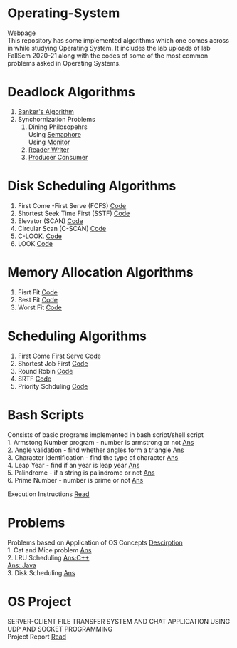 # Operating-System

[Webpage](https://anushkadixit1708.github.io/Operating-System/) <br>
This repository has some implemented algorithms which one comes across in while studying Operating System. It includes the lab uploads of lab FallSem 2020-21 along with the codes of some of the most common problems asked in Operating Systems.

# Deadlock Algorithms
  1) [Banker's Algorithm](https://github.com/anushkadixit1708/Operating-System/blob/main/Deadlock%20Algorithms/Banker's%20Algo.c)
  2) Synchornization Problems 
      1. Dining Philosopehrs<br>
          Using [Semaphore](https://github.com/anushkadixit1708/Operating-System/blob/main/Deadlock%20Algorithms/Dining%20Philosopers%20Algo/Semaphore.c) <br>
          Using [Monitor](https://github.com/anushkadixit1708/Operating-System/blob/main/Deadlock%20Algorithms/Dining%20Philosopers%20Algo/Monitor.c) <br>
      2. [Reader Writer](https://github.com/anushkadixit1708/Operating-System/blob/main/Deadlock%20Algorithms/Reader%20Writer.c)
      3. [Producer Consumer](https://github.com/anushkadixit1708/Operating-System/blob/main/Deadlock%20Algorithms/Producer%20Consumer.c)
# Disk Scheduling Algorithms
  1. First Come -First Serve (FCFS) [Code](https://github.com/anushkadixit1708/Operating-System/blob/main/Disk%20Schduling%20Algorithms/FCFS.c)
  2. Shortest Seek Time First (SSTF) [Code](https://github.com/anushkadixit1708/Operating-System/blob/main/Disk%20Schduling%20Algorithms/Shortest%20Seek%20Time%20Next.c)
  3. Elevator (SCAN) [Code](https://github.com/anushkadixit1708/Operating-System/blob/main/Disk%20Schduling%20Algorithms/SCAN.c)
  4. Circular Scan (C-SCAN) [Code](https://github.com/anushkadixit1708/Operating-System/blob/main/Disk%20Schduling%20Algorithms/C-SCAN%20.c)
  5. C-LOOK. [Code](https://github.com/anushkadixit1708/Operating-System/blob/main/Disk%20Schduling%20Algorithms/C-LOOK.cpp)
  6. LOOK [Code](https://github.com/anushkadixit1708/Operating-System/blob/main/Disk%20Schduling%20Algorithms/LOOK.cpp)
# Memory Allocation Algorithms 
  1. Fisrt Fit [Code](https://github.com/anushkadixit1708/Operating-System/blob/main/Memory%20Allocation%20Algo/First%20fit.c)
  2. Best Fit [Code](https://github.com/anushkadixit1708/Operating-System/blob/main/Memory%20Allocation%20Algo/Best%20fit.c)
  3. Worst Fit [Code](https://github.com/anushkadixit1708/Operating-System/blob/main/Memory%20Allocation%20Algo/Worst%20fit.c)
# Scheduling Algorithms
  1. First Come First Serve [Code](https://github.com/anushkadixit1708/Operating-System/blob/main/Schdeuling%20Algorithms/Fist%20come%20first%20serve.c)
  2. Shortest Job First [Code](https://github.com/anushkadixit1708/Operating-System/blob/main/Schdeuling%20Algorithms/Shortest%20Job%20First.c)
  3. Round Robin [Code](https://github.com/anushkadixit1708/Operating-System/blob/main/Schdeuling%20Algorithms/Round%20Robin.c)
  4. SRTF [Code](https://github.com/anushkadixit1708/Operating-System/blob/main/Schdeuling%20Algorithms/SRTF.cpp)
  5. Priority Schduling [Code](https://github.com/anushkadixit1708/Operating-System/blob/main/Schdeuling%20Algorithms/Priority%20Scheduling.c)
 # Bash Scripts 
  Consists of basic programs implemented in bash script/shell script <br>
    1. Armstong Number program - number is armstrong or not  [Ans](https://github.com/anushkadixit1708/Operating-System/blob/main/Bash%20Scripts/Armstong.sh) <br>
    2. Angle validation - find whether angles form a triangle [Ans](https://github.com/anushkadixit1708/Operating-System/blob/main/Bash%20Scripts/Angle_validation.sh) <br>
    3. Character Identification - find the type of character [Ans](https://github.com/anushkadixit1708/Operating-System/blob/main/Bash%20Scripts/Char_Identification.sh) <br>
    4. Leap Year - find if an year is leap year [Ans](https://github.com/anushkadixit1708/Operating-System/blob/main/Bash%20Scripts/Leap%20year.sh) <br>
    5. Palindrome - if a string is palindrome or not [Ans](https://github.com/anushkadixit1708/Operating-System/blob/main/Bash%20Scripts/Palindrome.sh) <br>
    6. Prime Number - number is prime or not [Ans](https://github.com/anushkadixit1708/Operating-System/blob/main/Bash%20Scripts/Prime%20number.sh) <br>

  Execution Instructions [Read](https://github.com/anushkadixit1708/Operating-System/blob/main/Bash%20Scripts/ReadMe.md)
 # Problems
  Problems based on Application of OS Concepts [Descirption](https://github.com/anushkadixit1708/Operating-System/blob/main/Problems/ReadMe.md) <br>
    1. Cat and Mice problem  [Ans](https://github.com/anushkadixit1708/Operating-System/blob/main/Problems/Cat%20and%20Mice.c) <br>
    2. LRU Scheduling  [Ans:C++](https://github.com/anushkadixit1708/Operating-System/blob/main/Problems/LRU_q.cpp) <br>
                        [Ans: Java](https://github.com/anushkadixit1708/Operating-System/blob/main/Problems/LRU_q.java) <br>
    3. Disk Scheduling [Ans](https://github.com/anushkadixit1708/Operating-System/blob/main/Problems/Disk_schedule_q.c) <br>
 # OS Project
  SERVER-CLIENT FILE TRANSFER SYSTEM AND CHAT APPLICATION USING UDP AND SOCKET PROGRAMMING <br>
  Project Report [Read](https://github.com/anushkadixit1708/Operating-System/blob/main/OS%20Project/Project%20Report.docx)
